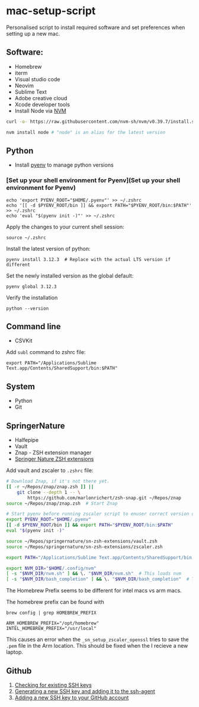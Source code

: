 # mac-setup-script

Personalised script to install required software and set preferences when setting up a new mac.

## Software:

- Homebrew
- iterm
- Visual studio code
- Neovim
- Sublime Text
- Adobe creative cloud
- Xcode developer tools
- Install Node via [NVM](https://github.com/nvm-sh/nvm)

```bash
curl -o- https://raw.githubusercontent.com/nvm-sh/nvm/v0.39.7/install.sh | bash
```

```bash
nvm install node # "node" is an alias for the latest version
```

## Python 

- Install [pyenv](https://github.com/pyenv/pyenv?tab=readme-ov-file#homebrew-in-macos) to manage python versions

### [Set up your shell environment for Pyenv](Set up your shell environment for Pyenv)

```
echo 'export PYENV_ROOT="$HOME/.pyenv"' >> ~/.zshrc
echo '[[ -d $PYENV_ROOT/bin ]] && export PATH="$PYENV_ROOT/bin:$PATH"' >> ~/.zshrc
echo 'eval "$(pyenv init -)"' >> ~/.zshrc
```

Apply the changes to your current shell session:

```
source ~/.zshrc
```

Install the latest version of python:

```
pyenv install 3.12.3  # Replace with the actual LTS version if different
```

Set the newly installed version as the global default:

```
pyenv global 3.12.3
```

Verify the installation

```
python --version
```

## Command line

- CSVKit

Add `subl` command to zshrc file:

  `export PATH="/Applications/Sublime Text.app/Contents/SharedSupport/bin:$PATH"`

## System

- Python
- Git

## SpringerNature

- Halfepipe
- Vault
- Znap - ZSH extension manager
- [Springer Nature ZSH extensions](https://github.com/springernature/sn-zsh-extensions/tree/main)

Add vault and zscaler to `.zshrc` file:

```bash
# Download Znap, if it's not there yet.
[[ -r ~/Repos/znap/znap.zsh ]] ||
    git clone --depth 1 -- \
        https://github.com/marlonrichert/zsh-snap.git ~/Repos/znap
source ~/Repos/znap/znap.zsh  # Start Znap

# Start pyenv before running zscaler script to enuser correct version of python
export PYENV_ROOT="$HOME/.pyenv"
[[ -d $PYENV_ROOT/bin ]] && export PATH="$PYENV_ROOT/bin:$PATH"
eval "$(pyenv init -)"

source ~/Repos/springernature/sn-zsh-extensions/vault.zsh
source ~/Repos/springernature/sn-zsh-extensions/zscaler.zsh

export PATH="/Applications/Sublime Text.app/Contents/SharedSupport/bin:$PATH"

export NVM_DIR="$HOME/.config/nvm"
[ -s "$NVM_DIR/nvm.sh" ] && \. "$NVM_DIR/nvm.sh"  # This loads nvm
[ -s "$NVM_DIR/bash_completion" ] && \. "$NVM_DIR/bash_completion"  # This loads nvm bash_completion
```

The Homebrew Prefix seems to be different for intel macs vs arm macs.

The homebrew prefix can be found with 

```
brew config | grep HOMEBREW_PREFIX
```

```
ARM_HOMEBREW_PREFIX="/opt/homebrew"
INTEL_HOMEBREW_PREFIX="/usr/local"
```

This causes an error when the `_sn_setup_zscaler_openssl` tries to save the `.pem` file in the Arm location.
This should be fixed when the I recieve a new laptop.

## Github

1. [Checking for existing SSH keys](https://docs.github.com/en/authentication/connecting-to-github-with-ssh/checking-for-existing-ssh-keys)
2. [Generating a new SSH key and adding it to the ssh-agent](https://docs.github.com/en/authentication/connecting-to-github-with-ssh/generating-a-new-ssh-key-and-adding-it-to-the-ssh-agent)
3. [Adding a new SSH key to your GitHub account](https://docs.github.com/en/authentication/connecting-to-github-with-ssh/adding-a-new-ssh-key-to-your-github-account)

